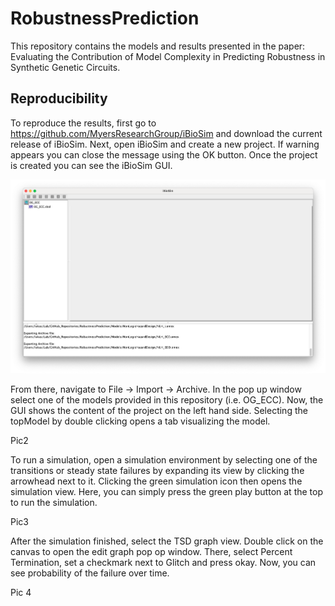 # RobustnessPrediction
This repository contains the models and results presented in the paper: Evaluating the Contribution of Model Complexity in Predicting Robustness in Synthetic Genetic Circuits. 

## Reproducibility 

To reproduce the results, first go to https://github.com/MyersResearchGroup/iBioSim and download the current release of iBioSim. Next, open iBioSim and create a new project. If warning appears you can close the message using the OK button. Once the project is created you can see the iBioSim GUI.

![alt text](https://github.com/MyersResearchGroup/RobustnessPrediction/blob/main/Media/Pic1.png?raw=true)

From there, navigate to File -> Import -> Archive. In the pop up window select one of the models provided in this repository (i.e. OG_ECC). Now, the GUI shows the content of the project on the left hand side. Selecting the topModel by double clicking opens a tab visualizing the model.

Pic2

To run a simulation, open a simulation environment by selecting one of the transitions or steady state failures by expanding its view by clicking the arrowhead next to it. Clicking the green simulation icon then opens the simulation view. Here, you can simply press the green play button at the top to run the simulation.

Pic3

After the simulation finished, select the TSD graph view. Double click on the canvas to open the edit graph pop op window. There, select Percent Termination, set a checkmark next to Glitch and press okay. Now, you can see probability of the failure over time. 

Pic 4




